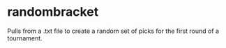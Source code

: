 randombracket
=============

Pulls from a .txt file to create a random set of picks for the first round of a tournament.
